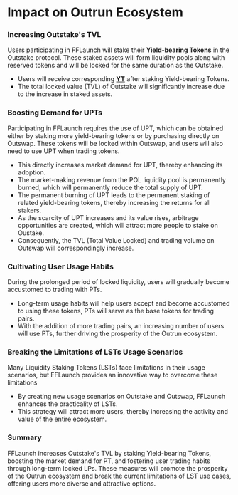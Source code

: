 # Impact on Outrun Ecosystem

### Increasing Outstake's TVL

Users participating in FFLaunch will stake their **Yield-bearing Tokens** in the Outstake protocol. These staked assets will form liquidity pools along with reserved tokens and will be locked for the same duration as the Outstake.

* Users will receive corresponding [**YT**](../outstake/yield-tokenization/yt.md) after staking Yield-bearing Tokens.
* The total locked value (TVL) of Outstake will significantly increase due to the increase in staked assets.

### Boosting Demand for UPTs

Participating in FFLaunch requires the use of UPT, which can be obtained either by staking more yield-bearing tokens or by purchasing directly on Outswap. These tokens will be locked within Outswap, and users will also need to use UPT when trading tokens.

* This directly increases market demand for UPT, thereby enhancing its adoption.
* The market-making revenue from the POL liquidity pool is permanently burned, which will permanently reduce the total supply of UPT.
* The permanent burning of UPT leads to the permanent staking of related yield-bearing tokens, thereby increasing the returns for all stakers.
* As the scarcity of UPT increases and its value rises, arbitrage opportunities are created, which will attract more people to stake on Oustake.
* Consequently, the TVL (Total Value Locked) and trading volume on Outswap will correspondingly increase.

### Cultivating User Usage Habits

During the prolonged period of locked liquidity, users will gradually become accustomed to trading with PTs.

* Long-term usage habits will help users accept and become accustomed to using these tokens, PTs will serve as the base tokens for trading pairs.
* With the addition of more trading pairs, an increasing number of users will use PTs, further driving the prosperity of the Outrun ecosystem.

### Breaking the Limitations of LSTs Usage Scenarios

Many Liquidity Staking Tokens (LSTs) face limitations in their usage scenarios, but FFLaunch provides an innovative way to overcome these limitations

* By creating new usage scenarios on Outstake and Outswap, FFLaunch enhances the practicality of LSTs.
* This strategy will attract more users, thereby increasing the activity and value of the entire ecosystem.

### Summary

FFLaunch increases Outstake's TVL by staking Yield-bearing Tokens, boosting the market demand for PT, and fostering user trading habits through long-term locked LPs. These measures will promote the prosperity of the Outrun ecosystem and break the current limitations of LST use cases, offering users more diverse and attractive options.
